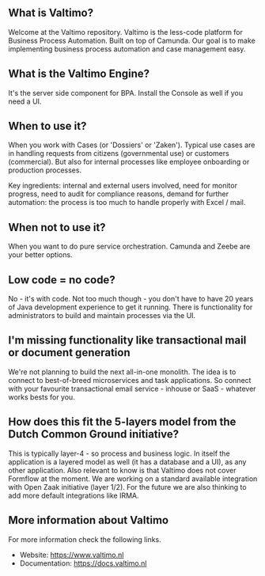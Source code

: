 
## What is Valtimo?
Welcome at the Valtimo repository. Valtimo is the less-code platform for Business Process Automation. Built on top of Camunda. Our goal is to make implementing business process automation and case management easy. 

## What is the Valtimo Engine?
It's the server side component for BPA. Install the Console as well if you need a UI.  

## When to use it? 
When you work with Cases (or 'Dossiers' or 'Zaken'). Typical use cases are in handling requests from citizens (governmental use) or customers (commercial). But also for internal processes like employee onboarding or production processes. 

Key ingredients: internal and external users involved, need for monitor progress, need to audit for compliance reasons, demand for further automation: the process is too much to handle properly with Excel / mail. 

## When not to use it? 
When you want to do pure service orchestration. Camunda and Zeebe are your better options. 

## Low code = no code?
No - it's with code. Not too much though - you don't have to have 20 years of Java development experience to get it running. There is functionality for administrators to build and maintain processes via the UI. 

## I'm missing functionality like transactional mail or document generation 
We're not planning to build the next all-in-one monolith. The idea is to connect to best-of-breed microservices and task applications. So connect with your favourite transactional email service - inhouse or SaaS - whatever works bests for you.  

## How does this fit the 5-layers model from the Dutch Common Ground initiative?
This is typically layer-4 - so process and business logic. In itself the application is a layered model as well (it has a database and a UI), as any other application. Also relevant to know is that Valtimo does not cover Formflow at the moment. We are working on a standard available integration with Open Zaak initiative (layer 1/2). For the future we are also thinking to add more default integrations like IRMA. 

## More information about Valtimo
For more information check the following links.
- Website: https://www.valtimo.nl
- Documentation: https://docs.valtimo.nl


